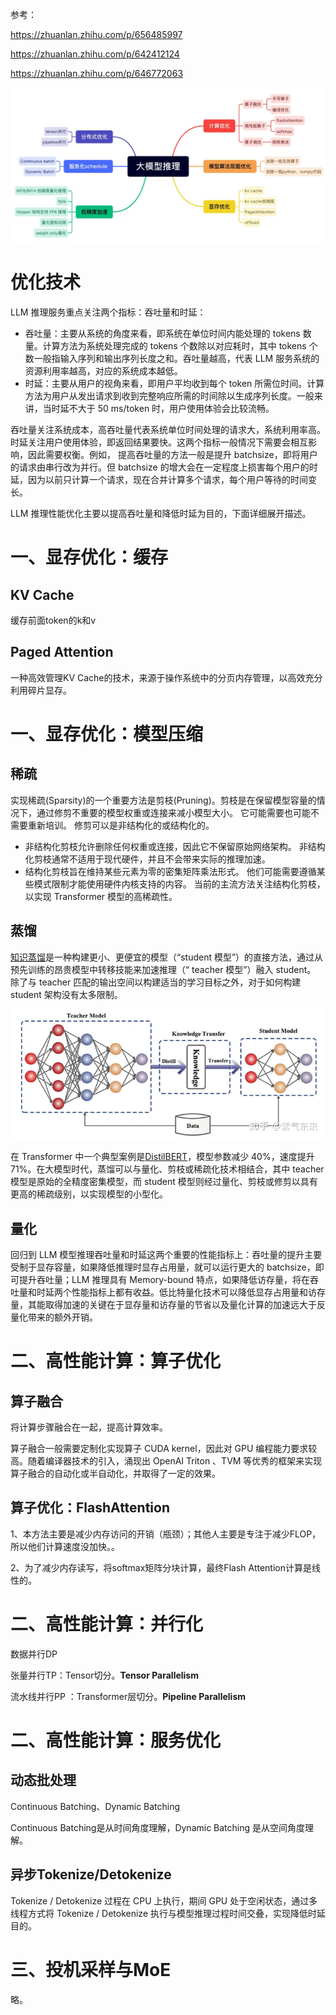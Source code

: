 参考：

https://zhuanlan.zhihu.com/p/656485997

https://zhuanlan.zhihu.com/p/642412124

https://zhuanlan.zhihu.com/p/646772063



![image-20231212185719363](images/image-20231212185719363.png)



# 优化技术

LLM 推理服务重点关注两个指标：吞吐量和时延：

- 吞吐量：主要从系统的角度来看，即系统在单位时间内能处理的 tokens 数量。计算方法为系统处理完成的 tokens 个数除以对应耗时，其中 tokens 个数一般指输入序列和输出序列长度之和。吞吐量越高，代表 LLM 服务系统的资源利用率越高，对应的系统成本越低。
- 时延：主要从用户的视角来看，即用户平均收到每个 token 所需位时间。计算方法为用户从发出请求到收到完整响应所需的时间除以生成序列长度。一般来讲，当时延不大于 50 ms/token 时，用户使用体验会比较流畅。

吞吐量关注系统成本，高吞吐量代表系统单位时间处理的请求大，系统利用率高。时延关注用户使用体验，即返回结果要快。这两个指标一般情况下需要会相互影响，因此需要权衡。例如， 提高吞吐量的方法一般是提升 batchsize，即将用户的请求由串行改为并行。但 batchsize 的增大会在一定程度上损害每个用户的时延，因为以前只计算一个请求，现在合并计算多个请求，每个用户等待的时间变长。

LLM 推理性能优化主要以提高吞吐量和降低时延为目的，下面详细展开描述。



# 一、显存优化：缓存

## KV Cache

缓存前面token的k和v

## Paged Attention

一种高效管理KV Cache的技术，来源于操作系统中的分页内存管理，以高效充分利用碎片显存。

# 一、显存优化：模型压缩

## 稀疏

实现稀疏(Sparsity)的一个重要方法是剪枝(Pruning)。剪枝是在保留模型容量的情况下，通过修剪不重要的模型权重或连接来减小模型大小。 它可能需要也可能不需要重新培训。 修剪可以是非结构化的或结构化的。

- 非结构化剪枝允许删除任何权重或连接，因此它不保留原始网络架构。 非结构化剪枝通常不适用于现代硬件，并且不会带来实际的推理加速。
- 结构化剪枝旨在维持某些元素为零的密集矩阵乘法形式。 他们可能需要遵循某些模式限制才能使用硬件内核支持的内容。 当前的主流方法关注结构化剪枝，以实现 Transformer 模型的高稀疏性。

## 蒸馏

[知识蒸馏](https://link.zhihu.com/?target=https%3A//arxiv.org/abs/2006.05525)是一种构建更小、更便宜的模型（“student 模型”）的直接方法，通过从预先训练的昂贵模型中转移技能来加速推理（“ teacher 模型”）融入 student。 除了与 teacher 匹配的输出空间以构建适当的学习目标之外，对于如何构建 student 架构没有太多限制。

![img](images/v2-9dfcd56236628ab5d5e81c8a88f9e081_720w.webp)

在 Transformer 中一个典型案例是[DistilBERT](https://link.zhihu.com/?target=https%3A//arxiv.org/abs/1910.01108)，模型参数减少 40%，速度提升71%。在大模型时代，蒸馏可以与量化、剪枝或稀疏化技术相结合，其中 teacher 模型是原始的全精度密集模型，而 student 模型则经过量化、剪枝或修剪以具有更高的稀疏级别，以实现模型的小型化。

## 量化

回归到 LLM 模型推理吞吐量和时延这两个重要的性能指标上：吞吐量的提升主要受制于显存容量，如果降低推理时显存占用量，就可以运行更大的 batchsize，即可提升吞吐量；LLM 推理具有 Memory-bound 特点，如果降低访存量，将在吞吐量和时延两个性能指标上都有收益。低比特量化技术可以降低显存占用量和访存量，其能取得加速的关键在于显存量和访存量的节省以及量化计算的加速远大于反量化带来的额外开销。



# 二、高性能计算：算子优化

## 算子融合

将计算步骤融合在一起，提高计算效率。

算子融合一般需要定制化实现算子 CUDA kernel，因此对 GPU 编程能力要求较高。随着编译器技术的引入，涌现出 OpenAI Triton 、TVM 等优秀的框架来实现算子融合的自动化或半自动化，并取得了一定的效果。

## 算子优化：FlashAttention

1、本方法主要是减少内存访问的开销（瓶颈）；其他人主要是专注于减少FLOP，所以他们计算速度没加快。。

2、为了减少内存读写，将softmax矩阵分块计算，最终Flash Attention计算是线性的。



# 二、高性能计算：并行化

数据并行DP

张量并行TP：Tensor切分。**Tensor Parallelism** 

流水线并行PP ：Transformer层切分。**Pipeline Parallelism** 



# 二、高性能计算：服务优化

## 动态批处理

Continuous Batching、Dynamic Batching 

Continuous Batching是从时间角度理解，Dynamic Batching 是从空间角度理解。

## 异步Tokenize/Detokenize

Tokenize / Detokenize 过程在 CPU 上执行，期间 GPU 处于空闲状态，通过多线程方式将 Tokenize / Detokenize 执行与模型推理过程时间交叠，实现降低时延目的。



# 三、投机采样与MoE

略。